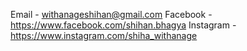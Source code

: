 

Email - withanageshihan@gmail.com
Facebook - https://www.facebook.com/shihan.bhagya
Instagram - https://www.instagram.com/shiha_withanage
  

<!---
ShiAnder/ShiAnder is a ✨ special ✨ repository because its `README.md` (this file) appears on your GitHub profile.
You can click the Preview link to take a look at your changes.
--->
